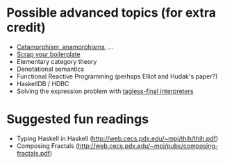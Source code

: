 Possible advanced topics (for extra credit)
===========================================

* [Catamorphism, anamorphisms](http://eprints.eemcs.utwente.nl/7281/01/db-utwente-40501F46.pdf), ...
* [Scrap your boilerplate](http://research.microsoft.com/en-us/um/people/simonpj/papers/hmap/gmap3.pdf)
* Elementary category theory
* Denotational semantics
* Functional Reactive Programming (perhaps Elliot and Hudak's paper?)
* HaskellDB / HDBC
* Solving the expression problem with [tagless-final interpreters](http://okmij.org/ftp/tagless-final/course/)

Suggested fun readings
======================
* Typing Haskell in Haskell (http://web.cecs.pdx.edu/~mpj/thih/thih.pdf)
* Composing Fractals (http://web.cecs.pdx.edu/~mpj/pubs/composing-fractals.pdf)

